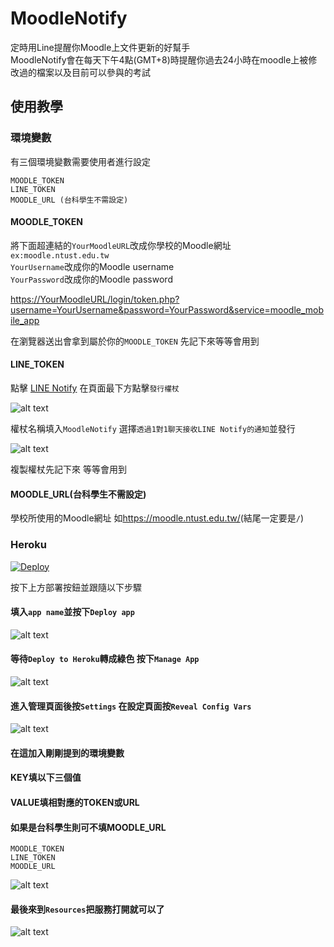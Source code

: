 # MoodleNotify

定時用Line提醒你Moodle上文件更新的好幫手  
MoodleNotify會在每天下午4點(GMT+8)時提醒你過去24小時在moodle上被修改過的檔案以及目前可以參與的考試

## 使用教學

### 環境變數

有三個環境變數需要使用者進行設定
```
MOODLE_TOKEN
LINE_TOKEN
MOODLE_URL (台科學生不需設定)
```

#### MOODLE_TOKEN

將下面超連結的`YourMoodleURL`改成你學校的Moodle網址 `ex:moodle.ntust.edu.tw`  
`YourUsername`改成你的Moodle username  
`YourPassword`改成你的Moodle password

<https://YourMoodleURL/login/token.php?username=YourUsername&password=YourPassword&service=moodle_mobile_app>

在瀏覽器送出會拿到屬於你的`MOODLE_TOKEN` 先記下來等等會用到

#### LINE_TOKEN

點擊 [LINE Notify](https://notify-bot.line.me/my/) 在頁面最下方點擊`發行權杖`

![alt text](https://github.com/MirrorShih/MoodleNotify/blob/main/assets/Line_token.png)

權杖名稱填入`MoodleNotify` 選擇`透過1對1聊天接收LINE Notify的通知`並發行

![alt text](https://github.com/MirrorShih/MoodleNotify/blob/main/assets/Line_token_settings.png)

複製權杖先記下來 等等會用到

#### MOODLE_URL(台科學生不需設定)

學校所使用的Moodle網址 如<https://moodle.ntust.edu.tw/>(結尾一定要是`/`)

### Heroku

[![Deploy](https://www.herokucdn.com/deploy/button.svg)](https://heroku.com/deploy)

按下上方部署按鈕並跟隨以下步驟

#### 填入`app name`並按下`Deploy app`

![alt text](https://github.com/MirrorShih/MoodleNotify/blob/main/assets/heroku_deploy.png)

#### 等待`Deploy to Heroku`轉成綠色 按下`Manage App`

![alt text](https://github.com/MirrorShih/MoodleNotify/blob/main/assets/manage.png)

#### 進入管理頁面後按`Settings` 在設定頁面按`Reveal Config Vars`

![alt text](https://github.com/MirrorShih/MoodleNotify/blob/main/assets/config_vars.png)

#### 在這加入剛剛提到的環境變數

#### KEY填以下三個值

#### VALUE填相對應的TOKEN或URL

#### 如果是台科學生則可不填MOODLE_URL

```
MOODLE_TOKEN
LINE_TOKEN
MOODLE_URL
```

![alt text](https://github.com/MirrorShih/MoodleNotify/blob/main/assets/Vars.png)

#### 最後來到`Resources`把服務打開就可以了

![alt text](https://github.com/MirrorShih/MoodleNotify/blob/main/assets/resources.png)
